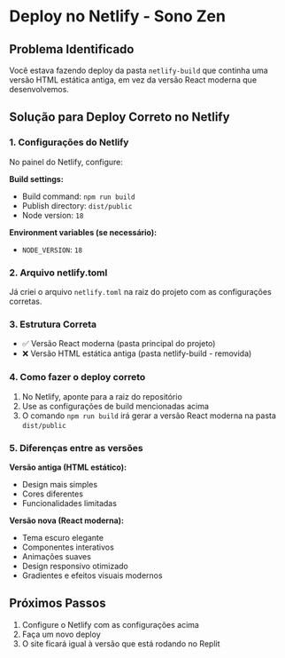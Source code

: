 # Deploy no Netlify - Sono Zen

## Problema Identificado

Você estava fazendo deploy da pasta `netlify-build` que continha uma versão HTML estática antiga, em vez da versão React moderna que desenvolvemos.

## Solução para Deploy Correto no Netlify

### 1. Configurações do Netlify

No painel do Netlify, configure:

**Build settings:**
- Build command: `npm run build`
- Publish directory: `dist/public`
- Node version: `18`

**Environment variables (se necessário):**
- `NODE_VERSION`: `18`

### 2. Arquivo netlify.toml

Já criei o arquivo `netlify.toml` na raiz do projeto com as configurações corretas.

### 3. Estrutura Correta

- ✅ Versão React moderna (pasta principal do projeto)
- ❌ Versão HTML estática antiga (pasta netlify-build - removida)

### 4. Como fazer o deploy correto

1. No Netlify, aponte para a raiz do repositório
2. Use as configurações de build mencionadas acima
3. O comando `npm run build` irá gerar a versão React moderna na pasta `dist/public`

### 5. Diferenças entre as versões

**Versão antiga (HTML estático):**
- Design mais simples
- Cores diferentes
- Funcionalidades limitadas

**Versão nova (React moderna):**
- Tema escuro elegante
- Componentes interativos
- Animações suaves
- Design responsivo otimizado
- Gradientes e efeitos visuais modernos

## Próximos Passos

1. Configure o Netlify com as configurações acima
2. Faça um novo deploy
3. O site ficará igual à versão que está rodando no Replit